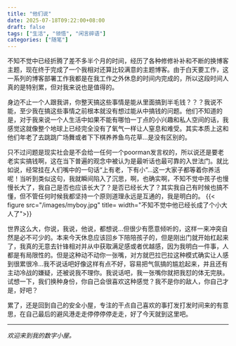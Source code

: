 ```yaml
---
title: "他们说"
date: 2025-07-18T09:22:00+08:00
draft: false
tags: ["生活", "领悟", "闲言碎语"]
categories: ["随笔"]
---
```


不知不觉中已经折腾了差不多半个月的时间，经历了各种修修补补和不断的换博客主题，现在终于完成了一个我相对还算比较满意的主题博客。由于白天要工作，这一系列的博客部署工作我都是在我工作之外休息的时间内完成的，所以这段时间人真的是特别累，但对我来说也是值得的。

<!--more-->

身边不止一个人跟我讲，你整天搞这些事情是能从里面搞到半毛钱？？？我说不能，至少我在搞这些事情之前根本就没有想过能从中搞钱的问题。他们不知道的是，对于我来说一个人生活中如果不能有哪怕一丁点的小兴趣和私人空间的话，我感觉这就像整个地球上已经完全没有了氧气一样让人窒息和难受。其实本质上这和他们年老了去跳跳广场舞或者下下棋养养鱼鸟花草...是没有区别的。

只不过问题是现实社会是不会给一任何一个poorman发言权的，所以说还是要老老实实搞钱啊，这在当下普遍的观念中被认为是最听话也最可靠的入世法门。就比如说，经常挂在人们嘴中的一句话“上有老，下有小”...这一大家子都等着你养活呢！当听到类似这句，我就瞬间陷入了沉思，啊，也确实啊，不知不觉中孩子也慢慢长大了，我自己是否也应该长大了？是否已经长大了？其实我自己有时候也搞不懂，但不管任何时候我都坚持一个原则道理永远是互通的，我是明白的。
{{< figure src="/images/myboy.jpg" title= width="不知不觉中他已经长成了个小大人了">}}

世界这么大，你说，我说，他说，都想说...但很少有愿意倾听的，这样一来冲突自然是必不可少的。本来今天休息应该回乡下陪陪孩子的，但是刚出门就开始杠起来了，我真的无意去针锋相对并从中获取满足感或者优越感，因为我明白一件事，人都是有局限性的。但是这种动不动你一张嘴，对方就巴拉巴拉这种模式确实让人感到很累很冷...我不说话吧好像这样有点不好，容易把气氛搞的尴尬起来，并且还有主动冷战的嫌疑，还被说我不理你。我说话吧，我一张嘴你就把我怼的体无完肤。试想一下，我们换种身份，你自己会很喜欢这种感觉？我不是你的敌人，你自己才是，好吧？

累了，还是回到自己的安全小屋，专注的干点自己喜欢的事打发打发时间来的有意思，在自己最后的避风港走走停停停停走走，好了今天就到这里吧。

---
_欢迎来到我的数字小屋。_